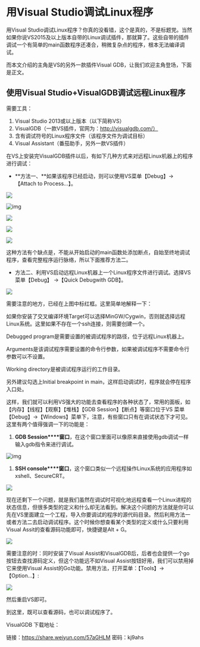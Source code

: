 # 用Visual Studio调试Linux程序

用Visual Studio调试Linux程序？你真的没看错，这个是真的，不是标题党。当然如果你说VS2015及以上版本自带的Linux调试插件，那就算了。这些自带的插件调试一个有简单的main函数程序还凑合，稍微复杂点的程序，根本无法编译调试。

而本文介绍的主角是VS的另外一款插件Visual GDB，让我们欢迎主角登场，下面是正文。



## 使用Visual Studio+VisualGDB调试远程Linux程序

需要工具：

1. Visual Studio 2013或以上版本（以下简称VS）
2. VisualGDB（一款VS插件，官网为：http://visualgdb.com/）
3. 含有调试符号的Linux程序文件（该程序文件为调试目标）
4. Visual Assistant（番茄助手，另外一款VS插件）

 

在VS上安装完VisualGDB插件以后，有如下几种方式来对远程Linux机器上的程序进行调试：

- **方法一、**如果该程序已经启动，则可以使用VS菜单【Debug】->【Attach to Process...】。

![](../imgs/vsdebuglinux1.webp)

 

![img](../imgs/vsdebuglinux2.jpeg)

![](../imgs/vsdebuglinux3.webp)

![](../imgs/vsdebuglinux4.webp)

![](../imgs/vsdebuglinux5.webp)

 

这种方法有个缺点是，不能从开始启动的main函数处添加断点，自始至终地调试程序，查看完整程序运行脉络，所以下面推荐方法二。

- 方法二、利用VS启动远程Linux机器上一个Linux程序文件进行调试。选择VS菜单【Debug】 ->【Quick Debugwith GDB】。

![](../imgs/vsdebuglinux6.webp)

需要注意的地方，已经在上图中标红框。这里简单地解释一下：

如果你安装了交叉编译环境Target可以选择MinGW/Cygwin，否则就选择远程Linux系统。这里如果不存在一个ssh连接，则需要创建一个。 



Debugged program是需要设置的被调试程序的路径，位于远程Linux机器上。

Arguments是该调试程序需要设置的命令行参数，如果被调试程序不需要命令行参数可以不设置。

Working directory是被调试程序运行的工作目录。

 

另外建议勾选上Initial breakpoint in main，这样启动调试时，程序就会停在程序入口处。

 

这样，我们就可以利用VS强大的功能去查看程序的各种状态了，常用的面板，如【内存】【线程】【观察】【堆栈】【GDB Session】【断点】等窗口位于VS 菜单【Debug】->【Windows】菜单下，注意，有些窗口只有在调试状态下才可见。这里有两个值得强调一下的功能是：

1. **GDB Session****窗口**，在这个窗口里面可以像原来直接使用gdb调试一样输入gdb指令来进行调试。

![img](../imgs/vsdebuglinux7.jpeg)

 

1. **SSH console****窗口**，这个窗口类似一个远程操作Linux系统的应用程序如xshell、SecureCRT。

![](../imgs/vsdebuglinux8.webp)

 

现在还剩下一个问题，就是我们虽然在调试时可视化地远程查看一个Linux进程的状态信息，但很多类型的定义和什么却无法看到。解决这个问题的方法就是你可以先在VS里面建立一个工程，导入你要调试的程序的源代码目录。然后利用方法一或者方法二去启动调试程序。这个时候你想查看某个类型的定义或什么只要利用Visual Assit的查看源码功能即可，快捷键是Alt + G。

![](../imgs/vsdebuglinux9.webp)

 

需要注意的时：同时安装了Visual Assist和VisualGDB后，后者也会提供一个go按钮去查找源码定义，但这个功能远不如Visual Assist按钮好用，我们可以禁用掉它来使用Visual Assist的Go功能。禁用方法，打开菜单：【Tools】->【Option...】:

![](../imgs/vsdebuglinux10.webp)

 

然后重启VS即可。

 

到这里，既可以查看源码，也可以调试程序了。



VisualGDB 下载地址：

链接：https://share.weiyun.com/57aGHLM 密码：kj9ahs